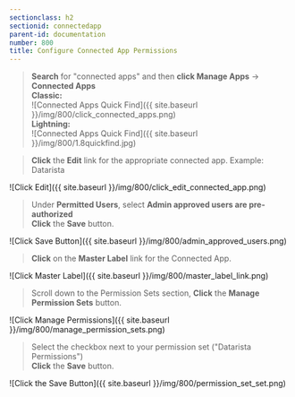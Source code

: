 ```yaml
---
sectionclass: h2
sectionid: connectedapp
parent-id: documentation
number: 800
title: Configure Connected App Permissions
---
```

>**Search** for "connected apps" and then **click Manage Apps** -> **Connected Apps**  
>**Classic:**  
![Connected Apps Quick Find]({{ site.baseurl }}/img/800/click_connected_apps.png)  
**Lightning:**  
![Connected Apps Quick Find]({{ site.baseurl }}/img/800/1.8quickfind.jpg)  

>**Click** the **Edit** link for the appropriate connected app. Example: Datarista

![Click Edit]({{ site.baseurl }}/img/800/click_edit_connected_app.png)

>Under **Permitted Users**, select **Admin approved users are pre-authorized**    
**Click** the **Save** button.

![Click Save Button]({{ site.baseurl }}/img/800/admin_approved_users.png)

>**Click** on the **Master Label** link for the Connected App.

![Click Master Label]({{ site.baseurl }}/img/800/master_label_link.png)

>Scroll down to the Permission Sets section, **Click** the **Manage Permission Sets** button.

![Click Manage Permissions]({{ site.baseurl }}/img/800/manage_permission_sets.png)

>Select the checkbox next to your permission set ("Datarista Permissions")  
**Click** the **Save** button.

![Click the Save Button]({{ site.baseurl }}/img/800/permission_set_set.png)
